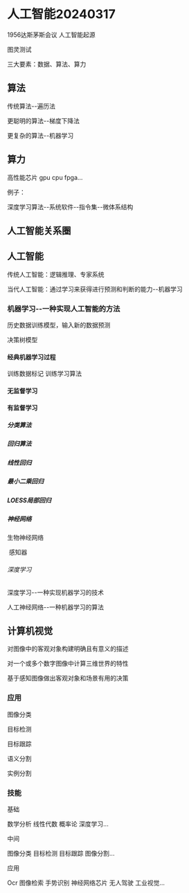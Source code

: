 # 人工智能20240317

1956达斯茅斯会议 人工智能起源

图灵测试

三大要素：数据、算法、算力

## 算法

传统算法--遍历法

更聪明的算法--梯度下降法

更复杂的算法--机器学习

## 算力

高性能芯片 gpu cpu fpga...

例子：

深度学习算法--系统软件--指令集--微体系结构



## 人工智能关系圈

## 人工智能

传统人工智能：逻辑推理、专家系统

当代人工智能：通过学习来获得进行预测和判断的能力--机器学习

### 机器学习--一种实现人工智能的方法

历史数据训练模型，输入新的数据预测

决策树模型

#### 经典机器学习过程

训练数据标记 训练学习算法

#### 无监督学习

#### 有监督学习

##### 分类算法

##### 回归算法

##### 线性回归

##### 最小二乘回归

##### LOESS局部回归

##### 神经网络

生物神经网络

​	感知器

###### 	深度学习

深度学习--一种实现机器学习的技术

人工神经网络--一种机器学习的算法



## 计算机视觉

对图像中的客观对象构建明确且有意义的描述

对一个或多个数字图像中计算三维世界的特性

基于感知图像做出客观对象和场景有用的决策

### 应用

图像分类

目标检测

目标跟踪

语义分割 

实例分割

### 技能

基础

数学分析 线性代数 概率论 深度学习...

中间

图像分类 目标检测 目标跟踪 图像分割...

应用

Ocr 图像检索 手势识别 神经网络芯片 无人驾驶 工业视觉...